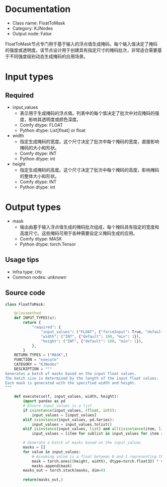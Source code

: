 
# Documentation
- Class name: FloatToMask
- Category: KJNodes
- Output node: False

FloatToMask节点专门用于基于输入的浮点值生成掩码。每个输入值决定了掩码的强度或透明度。该节点设计用于创建具有指定尺寸的掩码批次，非常适合需要基于不同强度级别动态生成掩码的应用场景。

# Input types
## Required
- input_values
    - 表示用于生成掩码的浮点值。列表中的每个值决定了批次中对应掩码的强度，影响其透明度或颜色深度。
    - Comfy dtype: FLOAT
    - Python dtype: List[float] or float
- width
    - 指定生成掩码的宽度。这个尺寸决定了批次中每个掩码的宽度，直接影响掩码的大小和形状。
    - Comfy dtype: INT
    - Python dtype: int
- height
    - 指定生成掩码的高度。这个尺寸决定了批次中每个掩码的高度，影响掩码的整体大小和形状。
    - Comfy dtype: INT
    - Python dtype: int

# Output types
- mask
    - 输出由基于输入浮点值生成的掩码批次组成，每个掩码具有指定的宽度和高度尺寸。这些掩码可用于各种需要自定义掩码生成的应用。
    - Comfy dtype: MASK
    - Python dtype: torch.Tensor


## Usage tips
- Infra type: `CPU`
- Common nodes: unknown


## Source code
```python
class FloatToMask:

    @classmethod
    def INPUT_TYPES(s):
        return {
            "required": {
                "input_values": ("FLOAT", {"forceInput": True, "default": 0}),
                "width": ("INT", {"default": 100, "min": 1}),
                "height": ("INT", {"default": 100, "min": 1}),
            },
        }
    RETURN_TYPES = ("MASK",)
    FUNCTION = "execute"
    CATEGORY = "KJNodes"
    DESCRIPTION = """
Generates a batch of masks based on the input float values.
The batch size is determined by the length of the input float values.
Each mask is generated with the specified width and height.
"""

    def execute(self, input_values, width, height):
        import pandas as pd
        # Ensure input_values is a list
        if isinstance(input_values, (float, int)):
            input_values = [input_values]
        elif isinstance(input_values, pd.Series):
            input_values = input_values.tolist()
        elif isinstance(input_values, list) and all(isinstance(item, list) for item in input_values):
            input_values = [item for sublist in input_values for item in sublist]

        # Generate a batch of masks based on the input_values
        masks = []
        for value in input_values:
            # Assuming value is a float between 0 and 1 representing the mask's intensity
            mask = torch.ones((height, width), dtype=torch.float32) * value
            masks.append(mask)
        masks_out = torch.stack(masks, dim=0)
    
        return(masks_out,)

```
